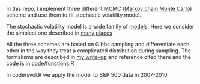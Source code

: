 In this repo, I implement three different MCMC ([Markov chain Monte Carlo](https://en.wikipedia.org/wiki/Markov_chain_Monte_Carlo)) scheme and use them to fit stochastic volatility model.

The stochastic volatility model is a wide family of [models](https://en.wikipedia.org/wiki/Stochastic_volatility). Here we consider the simplest one described in [many places](https://github.com/yinanzhu12/MCMC-SV/blob/master/reference/Bayesian%20Analysis%20of%20Stochastic%20Volatility%20Models.pdf)

All the three schemes are based on Gibbs sampling and differentiate each other in the way they treat a complicated distribution during sampling. The formalisms are described in [my write-up](https://github.com/yinanzhu12/MCMC-SV/blob/master/document/Theory%20and%20Application%20of%20MCMC%20Algorithm%20on%20Stochastic%20Volatility%20Model.pdf) and reference cited there and the code is in code/functions.R

In code/svol.R we apply the model to S&P 500 data in 2007-2010 

